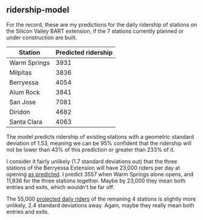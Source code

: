 ridership-model
---------------

For the record, these are my predictions for the daily ridership
of stations on the Silicon Valley BART extension, if the
7 stations currently planned or under construction are built.

Station | Predicted ridership
------- | -------------------
Warm Springs | 3931
Milpitas | 3836
Berryessa | 4054
Alum Rock | 3841
San Jose | 7081
Diridon | 4682
Santa Clara | 4063

The model predicts ridership of existing stations with a geometric standard deviation of 1.53,
meaning we can be 95% confident that the ridership will not be lower than
43% of this prediction or greater than 233% of it.

I consider it fairly unlikely (1.7 standard deviations out) that the
three stations of the Berryessa Extension will have 23,000 riders per day
at opening [as predicted](http://www.vta.org/bart/faq).
I predict 3557 when Warm Springs alone opens, and 11,936 for the three stations together.
Maybe by 23,000 they mean both entries and exits, which wouldn't be far off.

The 55,000 [projected daily riders](http://vtaorgcontent.s3-us-west-1.amazonaws.com/Site_Content/BARTPhase2-ScopingPresentation-50212.pdf)
of the remaning 4 stations is slightly more unlikely, 2.4 standard deviations away.
Again, maybe they really mean both entries and exits.
